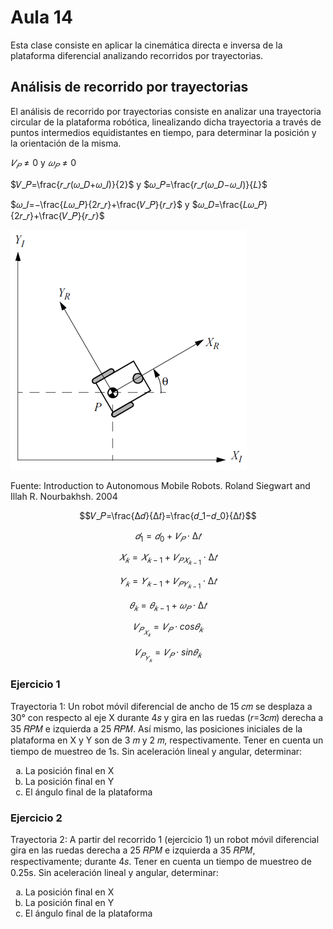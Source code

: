 <h1>Aula 14</h1>

Esta clase consiste en aplicar la cinemática directa e inversa de la plataforma diferencial analizando recorridos por trayectorias.

<h2>Análisis de recorrido por trayectorias</h2>

El análisis de recorrido por trayectorias consiste en analizar una trayectoria circular de la plataforma robótica, linealizando dicha trayectoria a través de puntos intermedios equidistantes en tiempo, para determinar la posición y la orientación de la misma.

$𝑉_𝑃≠0$ y $𝜔_𝑃≠0$ 

$𝑉_𝑃=\frac{𝑟_𝑟(𝜔_𝐷+𝜔_𝐼)}{2}$ y $𝜔_𝑃=\frac{𝑟_𝑟(𝜔_𝐷−𝜔_𝐼)}{𝐿}$

$𝜔_𝐼=−\frac{𝐿𝜔_𝑃}{2𝑟_𝑟}+\frac{𝑉_𝑃}{𝑟_𝑟}$ y $𝜔_𝐷=\frac{𝐿𝜔_𝑃}{2𝑟_𝑟}+\frac{𝑉_𝑃}{𝑟_𝑟}$

![Plataforma diferencial](image.png)

Fuente: Introduction to Autonomous Mobile Robots. Roland Siegwart and Illah R. Nourbakhsh. 2004

$$𝑉_𝑃=\frac{∆𝑑}{∆𝑡}=\frac{𝑑_1−𝑑_0}{∆𝑡}$$

$$𝑑_1=𝑑_0+𝑉_𝑃 \cdot ∆𝑡$$

$$𝑋_𝑘=𝑋_{𝑘−1}+𝑉_{𝑃𝑋_{𝑘−1}} \cdot ∆𝑡$$

$$𝑌_𝑘=𝑌_{𝑘−1}+𝑉_{𝑃𝑌_{𝑘−1}} \cdot ∆𝑡$$

$$𝜃_𝑘=𝜃_{𝑘−1}+𝜔_𝑃 \cdot ∆𝑡$$

$$𝑉_{𝑃_{𝑋_𝑘}}=𝑉_𝑃 \cdot cos⁡𝜃_𝑘$$

$$𝑉_{𝑃_{𝑌_𝑘}}=𝑉_𝑃 \cdot sin𝜃_𝑘$$

<h3>Ejercicio 1</h3>

Trayectoria 1: Un robot móvil diferencial de ancho de 15 𝑐𝑚 se desplaza a 30° con respecto al eje X durante 4𝑠 y gira en las ruedas (𝑟=3𝑐𝑚) derecha a 35 𝑅𝑃𝑀 e izquierda a 25 𝑅𝑃𝑀. Así mismo, las posiciones iniciales de la plataforma en X y Y son de 3 𝑚 y 2 𝑚, respectivamente. Tener en cuenta un tiempo de muestreo de 1s. Sin aceleración lineal y angular, determinar:

<ol type="a">
    <li>La posición final en X</li>
    <li>La posición final en Y</li>
    <li>El ángulo final de la plataforma</li>
</ol>

<h3>Ejercicio 2</h3>

Trayectoria 2: A partir del recorrido 1 (ejercicio 1) un robot móvil diferencial gira en las ruedas derecha a 25 𝑅𝑃𝑀 e izquierda a 35 𝑅𝑃𝑀, respectivamente; durante 4𝑠. Tener en cuenta un tiempo de muestreo de 0.25s. Sin aceleración lineal y angular, determinar:

<ol type="a">
    <li>La posición final en X</li>
    <li>La posición final en Y</li>
    <li>El ángulo final de la plataforma</li>
</ol>